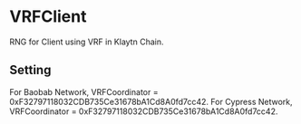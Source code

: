 # VRFClient
RNG for Client using VRF in Klaytn Chain.

## Setting
<!-- Write the way to contribute -->
For Baobab Network, VRFCoordinator = 0xF32797118032CDB735Ce31678bA1Cd8A0fd7cc42.
For Cypress Network, VRFCoordinator = 0xF32797118032CDB735Ce31678bA1Cd8A0fd7cc42.
